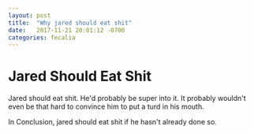 ```yaml
---
layout: post
title:  "Why jared should eat shit"
date:   2017-11-21 20:01:12 -0700
categories: fecalia
---
```

# Jared Should Eat Shit

Jared should eat shit. He'd probably be super into it. It probably wouldn't even be that hard to convince him to put a turd in his mouth.

In Conclusion, jared should eat shit if he hasn't already done so.
